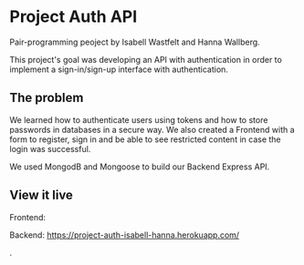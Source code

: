 # Project Auth API

Pair-programming peoject by Isabell Wastfelt and Hanna Wallberg.

This project's goal was developing an API with authentication in order to implement a sign-in/sign-up interface with authentication.

## The problem

We learned how to authenticate users using tokens and how to store passwords in databases in a secure way. We also created a Frontend with a form to register, sign in and be able to see restricted content in case the login was successful.

We used MongodB and Mongoose to build our Backend Express API.

## View it live

Frontend:

Backend: https://project-auth-isabell-hanna.herokuapp.com/

.
